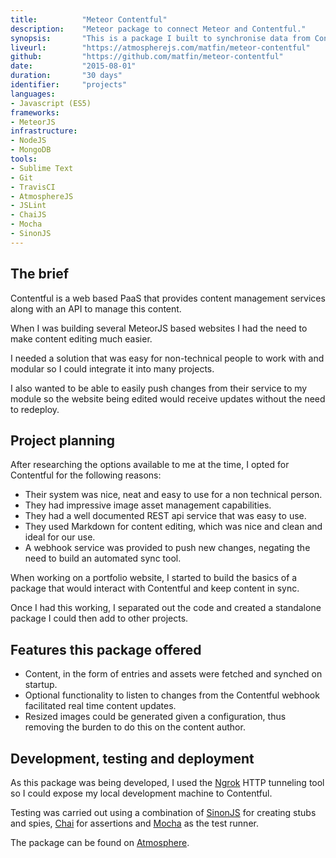 ```yaml
---
title: 			"Meteor Contentful"
description:	"Meteor package to connect Meteor and Contentful."
synopsis:		"This is a package I built to synchronise data from Contentful to MeteorJS based single page applications and websites."
liveurl:		"https://atmospherejs.com/matfin/meteor-contentful"
github:			"https://github.com/matfin/meteor-contentful"
date:			"2015-08-01"
duration:		"30 days"
identifier:		"projects"
languages: 		
- Javascript (ES5)
frameworks:
- MeteorJS
infrastructure:
- NodeJS
- MongoDB
tools:
- Sublime Text
- Git
- TravisCI
- AtmosphereJS
- JSLint
- ChaiJS
- Mocha
- SinonJS
---
```


## The brief
Contentful is a web based PaaS that provides content management services along with an API to manage this content.

When I was building several MeteorJS based websites I had the need to make content editing much easier. 

I needed a solution that was easy for non-technical people to work with and modular so I could integrate it into many projects.

I also wanted to be able to easily push changes from their service to my module so the website being edited would receive updates without the need to redeploy.

## Project planning
After researching the options available to me at the time, I opted for Contentful for the following reasons:

- Their system was nice, neat and easy to use for a non technical person. 
- They had impressive image asset management capabilities.
- They had a well documented REST api service that was easy to use.
- They used Markdown for content editing, which was nice and clean and ideal for our use.
- A webhook service was provided to push new changes, negating the need to build an automated sync tool.

When working on a portfolio website, I started to build the basics of a package that would interact with Contentful and keep content in sync.

Once I had this working, I separated out the code and created a standalone package I could then add to other projects.

## Features this package offered
- Content, in the form of entries and assets were fetched and synched on startup.
- Optional functionality to listen to changes from the Contentful webhook facilitated real time content updates.
- Resized images could be generated given a configuration, thus removing the burden to do this on the content author.

## Development, testing and deployment
As this package was being developed, I used the [Ngrok](https://ngrok.com/) HTTP tunneling tool so I could expose my local development machine to Contentful.

Testing was carried out using a combination of [SinonJS](http://sinonjs.org/) for creating stubs and spies, [Chai](http://chaijs.com/) for assertions and [Mocha](https://mochajs.org/) as the test runner.

The package can be found on [Atmosphere](https://atmospherejs.com/matfin/meteor-contentful).


